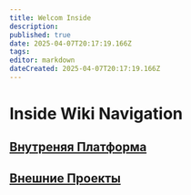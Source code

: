 ```yaml
---
title: Welcom Inside
description: 
published: true
date: 2025-04-07T20:17:19.166Z
tags: 
editor: markdown
dateCreated: 2025-04-07T20:17:19.166Z
---
```


# Inside Wiki Navigation
## [**Внутреняя Платформа**](/ru/inside/projects/internal)
## [**Внешние Проекты**](/ru/inside/projects/out)
